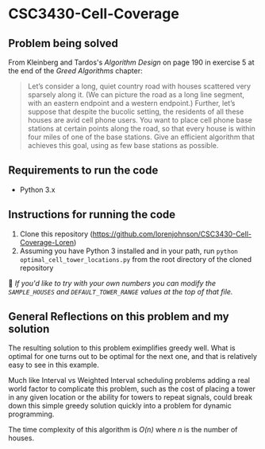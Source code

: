 # CSC3430-Cell-Coverage

## Problem being solved

From Kleinberg and Tardos's *Algorithm Design* on page 190 in exercise 5 at the end of the *Greed Algorithms* chapter:
> Let’s consider a long, quiet country road with houses scattered very sparsely along it. (We can picture the road as a long line segment, with an eastern endpoint and a western endpoint.) Further, let’s suppose that despite the bucolic setting, the residents of all these houses are avid cell phone users. You want to place cell phone base stations at certain points along the road, so that every house is within four miles of one of the base stations.
> Give an efficient algorithm that achieves this goal, using as few base stations as possible.

## Requirements to run the code

* Python 3.x

## Instructions for running the code

1) Clone this repository (https://github.com/lorenjohnson/CSC3430-Cell-Coverage-Loren)
2) Assuming you have Python 3 installed and in your path, run `python optimal_cell_tower_locations.py` from the root directory of the cloned repository

🦉 *If you'd like to try with your own numbers you can modify the `SAMPLE_HOUSES` and `DEFAULT_TOWER_RANGE` values at the top of that file.*

## General Reflections on this problem and my solution

The resulting solution to this problem eximplifies greedy well. What is optimal for one turns out to be optimal for the next one, and that is relatively easy to see in this example. 

Much like Interval vs Weighted Interval scheduling problems adding a real world factor to complicate this problem, such as the cost of placing a tower in any given location or the ability for towers to repeat signals, could break down this simple greedy solution quickly into a problem for dynamic programming.

The time complexity of this algorithm is *O(n)* where *n* is the number of houses. 

